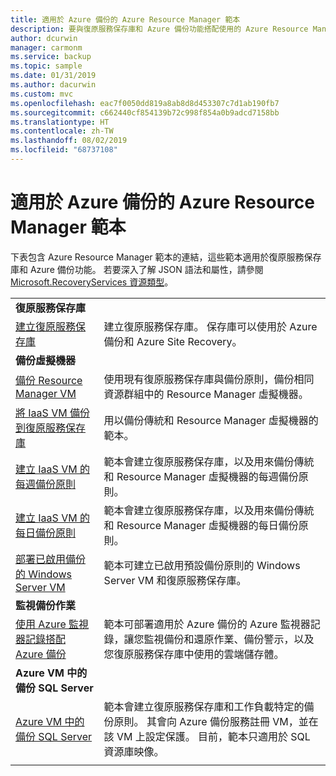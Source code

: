 ```yaml
---
title: 適用於 Azure 備份的 Azure Resource Manager 範本
description: 要與復原服務保存庫和 Azure 備份功能搭配使用的 Azure Resource Manager 範本
author: dcurwin
manager: carmonm
ms.service: backup
ms.topic: sample
ms.date: 01/31/2019
ms.author: dacurwin
ms.custom: mvc
ms.openlocfilehash: eac7f0050dd819a8ab8d8d453307c7d1ab190fb7
ms.sourcegitcommit: c662440cf854139b72c998f854a0b9adcd7158bb
ms.translationtype: HT
ms.contentlocale: zh-TW
ms.lasthandoff: 08/02/2019
ms.locfileid: "68737108"
---
```

# <a name="azure-resource-manager-templates-for-azure-backup"></a>適用於 Azure 備份的 Azure Resource Manager 範本

下表包含 Azure Resource Manager 範本的連結，這些範本適用於復原服務保存庫和 Azure 備份功能。 若要深入了解 JSON 語法和屬性，請參閱 [Microsoft.RecoveryServices 資源類型](/azure/templates/microsoft.recoveryservices/allversions)。

|   |   |
|---|---|
|**復原服務保存庫** | |
| [建立復原服務保存庫](https://github.com/Azure/azure-quickstart-templates/tree/master/101-recovery-services-vault-create)| 建立復原服務保存庫。 保存庫可以使用於 Azure 備份和 Azure Site Recovery。 |
|**備份虛擬機器**| |
| [備份 Resource Manager VM](https://github.com/Azure/azure-quickstart-templates/tree/master/101-recovery-services-backup-vms) | 使用現有復原服務保存庫與備份原則，備份相同資源群組中的 Resource Manager 虛擬機器。|
| [將 IaaS VM 備份到復原服務保存庫](https://github.com/Azure/azure-quickstart-templates/tree/master/201-recovery-services-backup-classic-resource-manager-vms) | 用以備份傳統和 Resource Manager 虛擬機器的範本。 |
| [建立 IaaS VM 的每週備份原則](https://github.com/Azure/azure-quickstart-templates/tree/master/101-recovery-services-weekly-backup-policy-create) | 範本會建立復原服務保存庫，以及用來備份傳統和 Resource Manager 虛擬機器的每週備份原則。|
| [建立 IaaS VM 的每日備份原則](https://github.com/Azure/azure-quickstart-templates/tree/master/101-recovery-services-daily-backup-policy-create) | 範本會建立復原服務保存庫，以及用來備份傳統和 Resource Manager 虛擬機器的每日備份原則。|
| [部署已啟用備份的 Windows Server VM](https://github.com/Azure/azure-quickstart-templates/tree/master/101-recovery-services-create-vm-and-configure-backup) | 範本可建立已啟用預設備份原則的 Windows Server VM 和復原服務保存庫。|
|**監視備份作業** |  |
| [使用 Azure 監視器記錄搭配 Azure 備份](https://github.com/Azure/azure-quickstart-templates/tree/master/101-backup-oms-monitoring) | 範本可部署適用於 Azure 備份的 Azure 監視器記錄，讓您監視備份和還原作業、備份警示，以及您復原服務保存庫中使用的雲端儲存體。|  
|**Azure VM 中的備份 SQL Server** |  |
| [Azure VM 中的備份 SQL Server](https://github.com/Azure/azure-quickstart-templates/tree/master/101-recovery-services-vm-workload-backup) | 範本會建立復原服務保存庫和工作負載特定的備份原則。 其會向 Azure 備份服務註冊 VM，並在該 VM 上設定保護。 目前，範本只適用於 SQL 資源庫映像。 |
|   |   |
